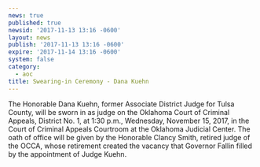 ```yaml
---
news: true
published: true
newsid: '2017-11-13 13:16 -0600'
layout: news
publish: '2017-11-13 13:16 -0600'
expire: '2017-11-14 13:16 -0600'
system: false
category:
  - aoc
title: Swearing-in Ceremony - Dana Kuehn
---
```


The Honorable Dana Kuehn, former Associate District Judge for Tulsa County, will be sworn in as judge on the Oklahoma Court of Criminal Appeals, District No. 1, at 1:30 p.m., Wednesday, November 15, 2017, in the Court of Criminal Appeals Courtroom at the Oklahoma Judicial Center.  The oath of office will be given by the Honorable Clancy Smith, retired judge of the OCCA, whose retirement created the vacancy that Governor Fallin filled by the appointment of Judge Kuehn.